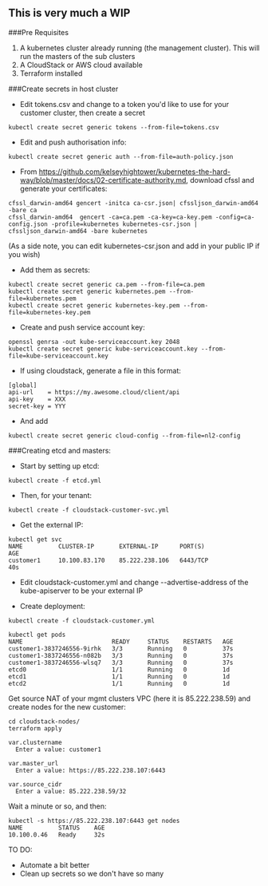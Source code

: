 ## This is very much a WIP

###Pre Requisites
1. A kubernetes cluster already running (the management cluster). This will run the masters of the sub clusters
2. A CloudStack or AWS cloud available
3. Terraform installed

###Create secrets in host cluster

- Edit tokens.csv and change to a token you'd like to use for your customer cluster, then create a secret

`kubectl create secret generic tokens --from-file=tokens.csv`

- Edit and push authorisation info:

`kubectl create secret generic auth --from-file=auth-policy.json`

- From https://github.com/kelseyhightower/kubernetes-the-hard-way/blob/master/docs/02-certificate-authority.md, download cfssl and generate your certificates:

```
cfssl_darwin-amd64 gencert -initca ca-csr.json| cfssljson_darwin-amd64 -bare ca
cfssl_darwin-amd64  gencert -ca=ca.pem -ca-key=ca-key.pem -config=ca-config.json -profile=kubernetes kubernetes-csr.json | cfssljson_darwin-amd64 -bare kubernetes
```

(As a side note, you can edit kubernetes-csr.json and add in your public IP if you wish)

- Add them as secrets:

```
kubectl create secret generic ca.pem --from-file=ca.pem
kubectl create secret generic kubernetes.pem --from-file=kubernetes.pem
kubectl create secret generic kubernetes-key.pem --from-file=kubernetes-key.pem
```
- Create and push service account key:

```
openssl genrsa -out kube-serviceaccount.key 2048
kubectl create secret generic kube-serviceaccount.key --from-file=kube-serviceaccount.key
```

- If using cloudstack, generate a file in this format:
```
[global]
api-url    = https://my.awesome.cloud/client/api
api-key    = XXX
secret-key = YYY
```

- And add

`kubectl create secret generic cloud-config --from-file=nl2-config`

###Creating etcd and masters:

- Start by setting up etcd:

`kubectl create -f etcd.yml`

- Then, for your tenant:

`kubectl create -f cloudstack-customer-svc.yml`

- Get the external IP:

```
kubectl get svc
NAME          CLUSTER-IP       EXTERNAL-IP      PORT(S)             AGE
customer1     10.100.83.170    85.222.238.106   6443/TCP            40s
```

- Edit cloudstack-customer.yml and change --advertise-address of the kube-apiserver to be your external IP

- Create deployment:

`kubectl create -f cloudstack-customer.yml`

```
kubectl get pods
NAME                         READY     STATUS    RESTARTS   AGE
customer1-3837246556-9irhk   3/3       Running   0          37s
customer1-3837246556-n082b   3/3       Running   0          37s
customer1-3837246556-wlsq7   3/3       Running   0          37s
etcd0                        1/1       Running   0          1d
etcd1                        1/1       Running   0          1d
etcd2                        1/1       Running   0          1d
```

Get source NAT of your mgmt clusters VPC (here it is 85.222.238.59) and create nodes for the new customer:

```
cd cloudstack-nodes/
terraform apply

var.clustername
  Enter a value: customer1

var.master_url
  Enter a value: https://85.222.238.107:6443

var.source_cidr
  Enter a value: 85.222.238.59/32
```

Wait a minute or so, and then:

```
kubectl -s https://85.222.238.107:6443 get nodes
NAME          STATUS    AGE
10.100.0.46   Ready     32s
```

TO DO:
- Automate a bit better
- Clean up secrets so we don't have so many
